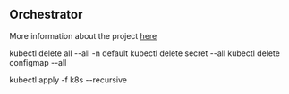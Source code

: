 ## Orchestrator

More information about the project
[here](TASK.md)






kubectl delete all --all -n default
kubectl delete secret --all
kubectl delete configmap --all

kubectl apply -f k8s --recursive